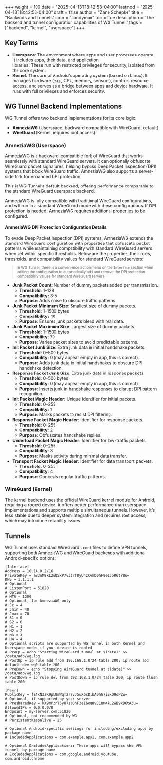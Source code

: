+++
weight = 100
date = "2025-04-13T18:42:53-04:00"
lastmod = "2025-04-13T18:42:53-04:00"
draft = false
author = "Zane Schepke"
title = "Backends and Tunnels"
icon = "handyman"
toc = true
description = "The backend and tunnel configuration capabilities of WG Tunnel."
tags = ["backend", "kernel", "userspace"]
+++

## Key Terms

- **Userspace**: The environment where apps and user processes operate. It includes apps, their data, and application  
  libraries. These run with restricted privileges for security, isolated from the core system.
- **Kernel**: The core of Android’s operating system (based on Linux). It manages hardware (e.g., CPU, memory, sensors),
  controls resource access, and serves as a bridge between apps and device hardware. It runs with full privileges and
  enforces security.

## WG Tunnel Backend Implementations

WG Tunnel offers two backend implementations for its core logic:

- **AmneziaWG** (Userspace, backward compatible with WireGuard, default)
- **WireGuard** (Kernel, requires root access)

### AmneziaWG (Userspace)

AmneziaWG is a backward-compatible fork of WireGuard that works seamlessly with standard WireGuard servers. It can
optionally obfuscate WireGuard packet signatures, helping bypass Deep Packet Inspection (DPI) systems that block
WireGuard traffic. AmneziaWG also supports a server-side fork for enhanced DPI protection.

This is WG Tunnel’s default backend, offering performance comparable to the standard WireGuard userspace backend.

AmneziaWG is fully compatible with traditional WireGuard configurations, and will run in a standard WireGuard
mode with these configurations. If DPI protection is needed, AmneziaWG requires additional properties to be configured.

#### AmneziaWG DPI Protection Configuration Details

To evade Deep Packet Inspection (DPI) systems, AmneziaWG extends the standard WireGuard configuration with properties
that obfuscate packet patterns while maintaining compatibility with standard WireGuard servers when set within specific
thresholds. Below are the properties, their roles, thresholds, and compatibility values for standard WireGuard servers:

> <small> In WG Tunnel, there is a convenience action menu on the `Interface` section when editing the configuration to 
> automatically add and remove the DPI protection compatibility values for standard WireGuard servers. </small>

- **Junk Packet Count**: Number of dummy packets added per transmission.
  - **Threshold**: 1–128
  - **Compatibility:** 3-5
  - **Purpose**: Adds noise to obscure traffic patterns.
- **Junk Packet Minimum Size**: Smallest size of dummy packets.
  - **Threshold**: 1–1500 bytes
  - **Compatibility:** 40
  - **Purpose**: Ensures junk packets blend with real data.
- **Junk Packet Maximum Size**: Largest size of dummy packets.
  - **Threshold**: 1–1500 bytes
  - **Compatibility**: 70
  - **Purpose**: Varies packet sizes to avoid predictable patterns.
- **Init Packet Junk Size**: Extra junk data in initial handshake packets.
  - **Threshold**: 0–500 bytes
  - **Compatibility**: 0 (may appear empty in app, this is correct)
  - **Purpose**: Adds junk data to initial handshakes to obscure DPI handshake detection.
- **Response Packet Junk Size**: Extra junk data in response packets.
  - **Threshold**: 0–500 bytes
  - **Compatibility**: 0 (may appear empty in app, this is correct)
  - **Purpose**: Inserts junk in handshake responses to disrupt DPI pattern recognition.
- **Init Packet Magic Header**: Unique identifier for initial packets.
  - **Threshold**: 0–255
  - **Compatibility**: 1
  - **Purpose**: Marks packets to resist DPI filtering.
- **Response Packet Magic Header**: Identifier for response packets.
  - **Threshold**: 0–255
  - **Compatibility**: 2
  - **Purpose**: Obfuscates handshake replies.
- **Underload Packet Magic Header**: Identifier for low-traffic packets.
  - **Threshold**: 0–255
  - **Compatibility**: 3
  - **Purpose**: Masks activity during minimal data transfer.
- **Transport Packet Magic Header**: Identifier for data transport packets.
  - **Threshold**: 0–255
  - **Compatibility**: 4
  - **Purpose**: Conceals regular traffic patterns.

### WireGuard (Kernel)

The kernel backend uses the official WireGuard kernel module for Android, requiring a rooted device. It offers better
performance than userspace implementations and supports multiple simultaneous tunnels. However, it’s less stable due to
deeper system integration and requires root access, which may introduce reliability issues.

## Tunnels

WG Tunnel uses standard WireGuard `.conf` files to define VPN tunnels, supporting both AmneziaWG and WireGuard backends 
with additional Android-specific options:

```shell
[Interface]
Address = 10.14.0.2/16
PrivateKey = aB3nM9kL2wQ5xP7vJ1rT8yU4zC6mD0hF9eI3oR6tY8u=
DNS = 1.1.1.1
# Optional
# ListenPort = 51820
# Optional
# MTU = 1280
# Optional, for AmneziaWG only
# Jc = 4
# Jmin = 40
# Jmax = 70
# S1 = 0
# S2 = 0
# H1 = 1
# H2 = 2
# H3 = 3
# H4 = 4
# Optional scripts are supported by WG Tunnel in both Kernel and Userspace modes if your device is rooted
# PreUp = echo "Starting WireGuard tunnel at $(date)" >> /data/adb/wg.log
# PostUp = ip rule add from 192.168.1.0/24 table 200; ip route add default dev wg0 table 200
# PreDown = echo "Stopping WireGuard tunnel at $(date)" >> /data/adb/wg.log
# PostDown = ip rule del from 192.168.1.0/24 table 200; ip route flush table 200

[Peer]
PublicKey = fE4xN3zK9pL8mWqT2rYvJ5uX6cD1bA0hG7iZkQ9oP2w=
# Optional, if supported by your server
# PresharedKey = kX9mP2rT5yU7zC0hF3eI6oQ8vJ1nM4kL2wB9xD6tA3u=
AllowedIPs = 0.0.0.0/0
Endpoint = my-server.com:51820
# Optional, not recommended by WG
# PersistentKeepalive = 25

# Optional Android-specific settings for including/excluding apps by package name
# IncludedApplications = com.example.app1, com.example.app2

# Optional ExcludedApplications: These apps will bypass the VPN tunnel, by package name
# ExcludedApplications = com.google.android.youtube, com.android.chrome
```